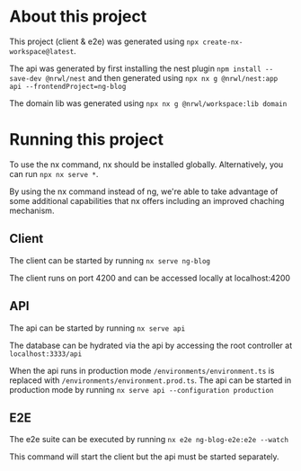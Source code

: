 # About this project
This project (client & e2e) was generated using `npx create-nx-workspace@latest`.

The api was generated by first installing the nest plugin `npm install --save-dev @nrwl/nest` and then generated using `npx nx g @nrwl/nest:app api --frontendProject=ng-blog`

The domain lib was generated using `npx nx g @nrwl/workspace:lib domain`

# Running this project
To use the nx command, nx should be installed globally. Alternatively, you can run `npx nx serve *`.

By using the nx command instead of ng, we're able to take advantage of some additional capabilities that nx offers including an improved chaching mechanism.

## Client
The client can be started by running `nx serve ng-blog`

The client runs on port 4200 and can be accessed locally at localhost:4200

## API
The api can be started by running `nx serve api`

The database can be hydrated via the api by accessing the root controller at `localhost:3333/api`

When the api runs in production mode `/environments/environment.ts` is replaced with `/environments/environment.prod.ts`. The api can be started in production mode by running `nx serve api --configuration production`

## E2E
The e2e suite can be executed by running `nx e2e ng-blog-e2e:e2e --watch`

This command will start the client but the api must be started separately.
